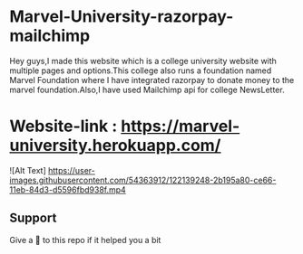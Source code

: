 # Marvel-University-razorpay-mailchimp
Hey guys,I made this website which is a college university website with multiple pages and options.This college also runs a foundation named Marvel Foundation where I have integrated razorpay to donate money to the marvel foundation.Also,I have used Mailchimp api for college NewsLetter. 

# Website-link : https://marvel-university.herokuapp.com/




![Alt Text] https://user-images.githubusercontent.com/54363912/122139248-2b195a80-ce66-11eb-84d3-d5596fbd938f.mp4

## Support
Give a 🌟 to this repo if it helped you a bit 
